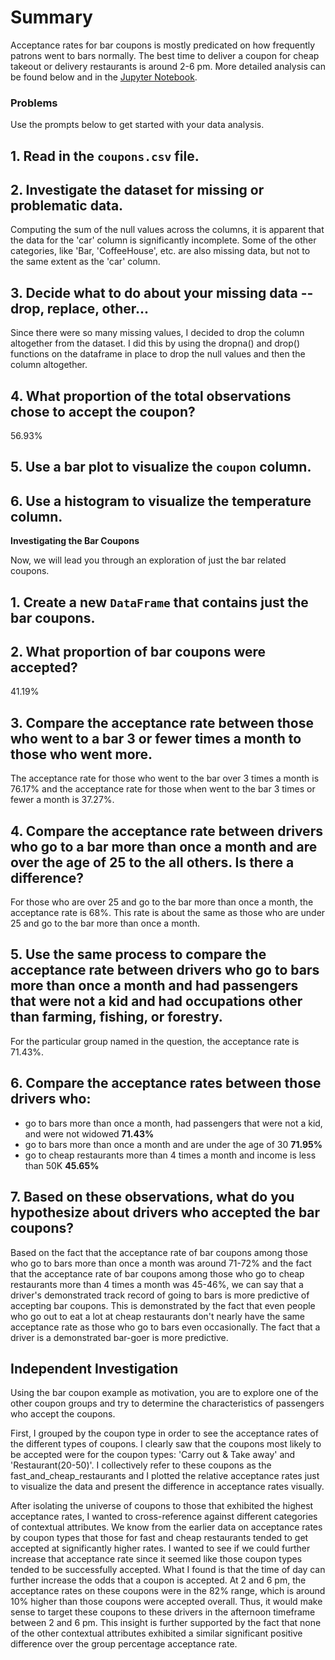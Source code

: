# Summary

Acceptance rates for bar coupons is mostly predicated on how frequently patrons went to bars normally.  The best time to deliver a coupon for cheap takeout or delivery restaurants is around 2-6 pm.  More detailed analysis can be found below and in the [Jupyter Notebook](./Will%20the%20Customer%20Accept%20the%20Coupon%3F.ipynb).

### Problems

Use the prompts below to get started with your data analysis.  

## 1. Read in the `coupons.csv` file.

## 2. Investigate the dataset for missing or problematic data.
Computing the sum of the null values across the columns, it is apparent that the data for the 'car' column is significantly incomplete.  Some of the other categories, like 'Bar, 'CoffeeHouse', etc. are also missing data, but not to the same extent as the 'car' column.

## 3. Decide what to do about your missing data -- drop, replace, other...
Since there were so many missing values, I decided to drop the column altogether from the dataset.  I did this by using the dropna() and drop() functions on the dataframe in place to drop the null values and then the column altogether.

## 4. What proportion of the total observations chose to accept the coupon? 
56.93%

## 5. Use a bar plot to visualize the `coupon` column.

## 6. Use a histogram to visualize the temperature column.

**Investigating the Bar Coupons**

Now, we will lead you through an exploration of just the bar related coupons.  

## 1. Create a new `DataFrame` that contains just the bar coupons.

## 2. What proportion of bar coupons were accepted?
41.19%

## 3. Compare the acceptance rate between those who went to a bar 3 or fewer times a month to those who went more.
The acceptance rate for those who went to the bar over 3 times a month is 76.17% and the acceptance rate for those when went to the bar 3 times or fewer a month is 37.27%.

## 4. Compare the acceptance rate between drivers who go to a bar more than once a month and are over the age of 25 to the all others.  Is there a difference?
For those who are over 25 and go to the bar more than once a month, the acceptance rate is 68%.  This rate is about the same as those who are under 25 and go to the bar more than once a month.

## 5. Use the same process to compare the acceptance rate between drivers who go to bars more than once a month and had passengers that were not a kid and had occupations other than farming, fishing, or forestry. 
For the particular group named in the question, the acceptance rate is 71.43%.

## 6. Compare the acceptance rates between those drivers who:

- go to bars more than once a month, had passengers that were not a kid, and were not widowed **71.43%**
- go to bars more than once a month and are under the age of 30 **71.95%**
- go to cheap restaurants more than 4 times a month and income is less than 50K **45.65%**

## 7.  Based on these observations, what do you hypothesize about drivers who accepted the bar coupons?
Based on the fact that the acceptance rate of bar coupons among those who go to bars more than once a month was around 71-72% and the fact that the acceptance rate of bar coupons among those who go to cheap restaurants more than 4 times a month was 45-46%, we can say that a driver's demonstrated track record of going to bars is more predictive of accepting bar coupons.  This is demonstrated by the fact that even people who go out to eat a lot at cheap restaurants don't nearly have the same acceptance rate as those who go to bars even occasionally.  The fact that a driver is a demonstrated bar-goer is more predictive.

## Independent Investigation

Using the bar coupon example as motivation, you are to explore one of the other coupon groups and try to determine the characteristics of passengers who accept the coupons.

First, I grouped by the coupon type in order to see the acceptance rates of the different types of coupons.  I clearly saw that the coupons most likely to be accepted were for the coupon types: 'Carry out & Take away' and 'Restaurant(20-50)'.  I collectively refer to these coupons as the fast_and_cheap_restaurants and I plotted the relative acceptance rates just to visualize the data and present the difference in acceptance rates visually.

After isolating the universe of coupons to those that exhibited the highest acceptance rates, I wanted to cross-reference against different categories of contextual attributes.  We know from the earlier data on acceptance rates by coupon types that those for fast and cheap restaurants tended to get accepted at significantly higher rates.  I wanted to see if we could further increase that acceptance rate since it seemed like those coupon types tended to be successfully accepted.  What I found is that the time of day can further increase the odds that a coupon is accepted.  At 2 and 6 pm, the acceptance rates on these coupons were in the 82% range, which is around 10% higher than those coupons were accepted overall.  Thus, it would make sense to target these coupons to these drivers in the afternoon timeframe between 2 and 6 pm.  This insight is further supported by the fact that none of the other contextual attributes exhibited a similar significant positive difference over the group percentage acceptance rate.